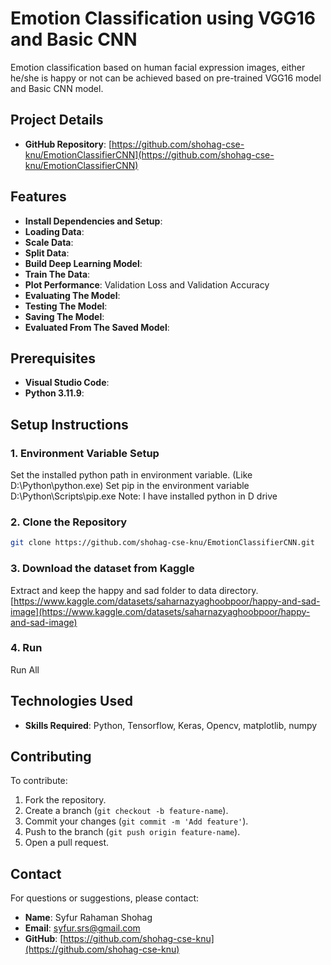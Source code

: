 # Emotion Classification using VGG16 and Basic CNN

Emotion classification based on human facial expression images, either he/she is happy or not can be achieved based on pre-trained VGG16 model and Basic CNN model.

## Project Details

- **GitHub Repository**: [https://github.com/shohag-cse-knu/EmotionClassifierCNN](https://github.com/shohag-cse-knu/EmotionClassifierCNN)

## Features

- **Install Dependencies and Setup**:
- **Loading Data**:
- **Scale Data**: 
- **Split Data**: 
- **Build Deep Learning Model**:
- **Train The Data**:
- **Plot Performance**: Validation Loss and Validation Accuracy
- **Evaluating The Model**:
- **Testing The Model**:
- **Saving The Model**:
- **Evaluated From The Saved Model**:

## Prerequisites

- **Visual Studio Code**: 
- **Python 3.11.9**:
  
## Setup Instructions

### 1. Environment Variable Setup
Set the installed python path in environment variable. (Like D:\Python\python.exe)
Set pip in the environment variable D:\Python\Scripts\pip.exe
Note: I have installed python in D drive

### 2. Clone the Repository
```bash
git clone https://github.com/shohag-cse-knu/EmotionClassifierCNN.git
````
### 3. Download the dataset from Kaggle 
Extract and keep the happy and sad folder to data directory.
[https://www.kaggle.com/datasets/saharnazyaghoobpoor/happy-and-sad-image](https://www.kaggle.com/datasets/saharnazyaghoobpoor/happy-and-sad-image)

### 4. Run
Run All

## Technologies Used

- **Skills Required**: Python, Tensorflow, Keras, Opencv, matplotlib, numpy

## Contributing

To contribute:

1. Fork the repository.
2. Create a branch (`git checkout -b feature-name`).
3. Commit your changes (`git commit -m 'Add feature'`).
4. Push to the branch (`git push origin feature-name`).
5. Open a pull request.

## Contact

For questions or suggestions, please contact:

- **Name**: Syfur Rahaman Shohag
- **Email**: [syfur.srs@gmail.com](mailto:syfur.srs@gmail.com)
- **GitHub**: [https://github.com/shohag-cse-knu](https://github.com/shohag-cse-knu)
